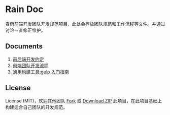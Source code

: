 Rain Doc
========
春雨前端开发团队开发规范项目，此处会存放团队规范和工作流程等文件。并通过讨论一直修正维护。

Documents
---------

1. [前后端开发约定](doc/前后端开发约定.md)
2. [前端团队开发流程](doc/前端团队开发流程.md)
2. [通用构建工具:gulp 入门指南](https://github.com/nimojs/gulp-book)


License
-------
License (MIT)，欢迎其他团队 [Fork](https://github.com/nimojs/rain/fork) 或 [Download ZIP](https://github.com/nimojs/rain/archive/master.zip) 此项目，在此项目基础上构建适合自己团队的开发规范。

